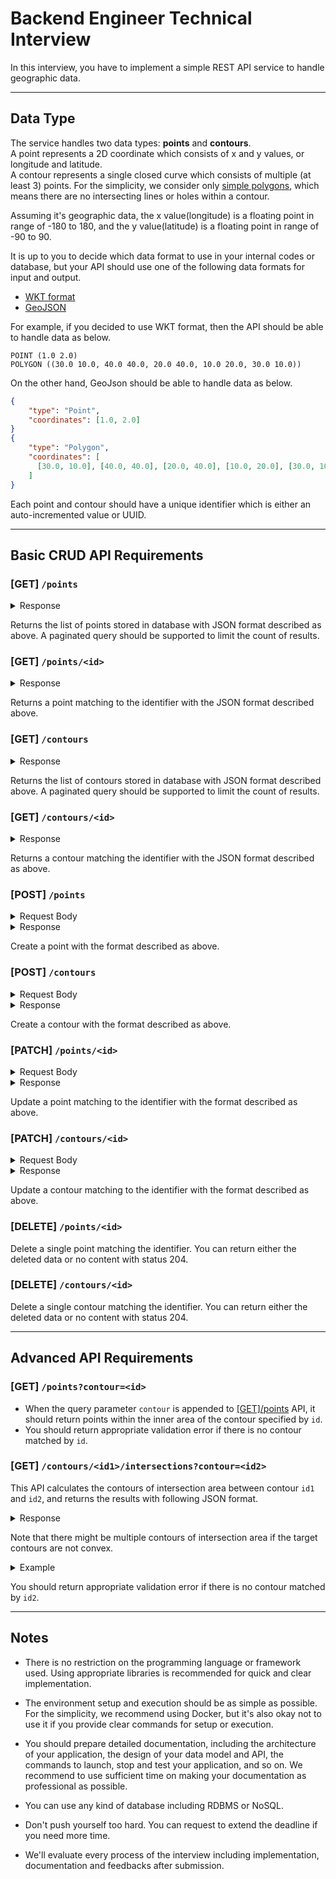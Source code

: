 # Backend Engineer Technical Interview

In this interview, you have to implement a simple REST API service to handle geographic data.

---

## Data Type

The service handles two data types: **points** and **contours**.  
A point represents a 2D coordinate which consists of x and y values, or longitude and latitude.  
A contour represents a single closed curve which consists of multiple (at least 3) points. For the simplicity, we consider only [simple polygons](https://en.wikipedia.org/wiki/Simple_polygon), which means there are no intersecting lines or holes within a contour.

Assuming it's geographic data, the x value(longitude) is a floating point in range of -180 to 180, and the y value(latitude) is a floating point in range of -90 to 90.

It is up to you to decide which data format to use in your internal codes or database, but your API should use one of the following data formats for input and output.

- [WKT format](https://en.wikipedia.org/wiki/Well-known_text_representation_of_geometry)
- [GeoJSON](https://geojson.org/)

For example, if you decided to use WKT format, then the API should be able to handle data as below.

```
POINT (1.0 2.0)
POLYGON ((30.0 10.0, 40.0 40.0, 20.0 40.0, 10.0 20.0, 30.0 10.0))
```

On the other hand, GeoJson should be able to handle data as below.
```json
{
    "type": "Point",
    "coordinates": [1.0, 2.0]
}
{
    "type": "Polygon",
    "coordinates": [
      [30.0, 10.0], [40.0, 40.0], [20.0, 40.0], [10.0, 20.0], [30.0, 10.0]
    ]
}
```

Each point and contour should have a unique identifier which is either an auto-incremented value or UUID.

---

## Basic CRUD API Requirements

<a name="/points">

### [GET] `/points`

</a>

<details><summary>Response</summary>

```json
[
  {
    "id": 1,
    "data": "YOUR POINT REPRESENTATION"
  },
  {
    "id": 2,
    "data": "YOUR POINT REPRESENTATION"
  },
  ...
]
```
</details>

Returns the list of points stored in database with JSON format described as above.
A paginated query should be supported to limit the count of results.

### [GET] `/points/<id>`

<details><summary>Response</summary>

```json
{
  "id": 1,
  "data": "YOUR POINT REPRESENTATION"
}
```
</details>

Returns a point matching to the identifier with the JSON format described above.

<a name="/contours">

### [GET] `/contours`

</a>

<details><summary>Response</summary>

```json
[
  {
    "id": 1,
    "data": "YOUR CONTOUR REPRESENTATION"
  },
  {
    "id": 2,
    "data": "YOUR CONTOUR REPRESENTATION"
  },
  ...
]
```
</details>

Returns the list of contours stored in database with JSON format described above.
A paginated query should be supported to limit the count of results.

### [GET] `/contours/<id>`

<details><summary>Response</summary>

```json
{
  "id": 1,
  "data": "YOUR CONTOUR REPRESENTATION"
}
```
</details>

Returns a contour matching the identifier with the JSON format described as above.

### [POST] `/points`

<details><summary>Request Body</summary>

```json
{
  "data": "YOUR POINT REPRESENTATION"
}
```
</details>

<details><summary>Response</summary>

```json
{
  "id": 3,
  "data": "YOUR POINT REPRESENTATION"
}
```
</details>

Create a point with the format described as above.

### [POST] `/contours`

<details><summary>Request Body</summary>

```json
{
  "data": "YOUR CONTOUR REPRESENTATION"
}
```
</details>

<details><summary>Response</summary>

```json
{
  "id": 3,
  "data": "YOUR CONTOUR REPRESENTATION"
}
```
</details>

Create a contour with the format described as above.

### [PATCH] `/points/<id>`

<details><summary>Request Body</summary>

```json
{
  "data": "YOUR POINT REPRESENTATION"
}
```
</details>

<details><summary>Response</summary>

```json
{
  "id": 1,
  "data": "YOUR POINT REPRESENTATION"
}
```
</details>

Update a point matching to the identifier with the format described as above.

### [PATCH] `/contours/<id>`

<details><summary>Request Body</summary>

```json
{
  "data": "YOUR CONTOUR REPRESENTATION"
}
```
</details>

<details><summary>Response</summary>

```json
{
  "id": 1,
  "data": "YOUR CONTOUR REPRESENTATION"
}
```
</details>

Update a contour matching to the identifier with the format described as above.

### [DELETE] `/points/<id>`

Delete a single point matching the identifier. You can return either the deleted data or no content with status 204.

### [DELETE] `/contours/<id>`

Delete a single contour matching the identifier. You can return either the deleted data or no content with status 204.

---

## Advanced API Requirements

### [GET] `/points?contour=<id>`

  - When the query parameter `contour` is appended to [[GET]/points](#/points) API, it should return points within the inner area of the contour specified by `id`.
  - You should return appropriate validation error if there is no contour matched by `id`.

### [GET] `/contours/<id1>/intersections?contour=<id2>`

This API calculates the contours of intersection area between contour `id1` and `id2`, and returns the results with following JSON format.

<details><summary>Response</summary>

```json
[
  "YOUR CONTOUR REPRESENTATION 1",
  "YOUR CONTOUR REPRESENTATION 2",
  ...
]
```
</details>

Note that there might be multiple contours of intersection area if the target contours are not convex.

<details><summary>Example</summary>
  <img src="https://www.researchgate.net/profile/Timothy_Schaerf/publication/251867052/figure/fig5/AS:669439477436420@1536618217313/An-example-of-crossing-contours-where-the-area-of-intersection-of-the-two-contours-is.png" width="300" height="300" />
</details>

You should return appropriate validation error if there is no contour matched by `id2`.

---

## Notes

- There is no restriction on the programming language or framework used.
Using appropriate libraries is recommended for quick and clear implementation.

- The environment setup and execution should be as simple as possible.
For the simplicity, we recommend using Docker, but it's also okay not to use it if you provide clear commands for setup or execution.

- You should prepare detailed documentation, including the architecture of your application, the design of your data model and API, the commands to launch, stop and test your application, and so on.
We recommend to use sufficient time on making your documentation as professional as possible.

- You can use any kind of database including RDBMS or NoSQL.

- Don't push yourself too hard. You can request to extend the deadline if you need more time.

- We'll evaluate every process of the interview including implementation, documentation and feedbacks after submission.

  

